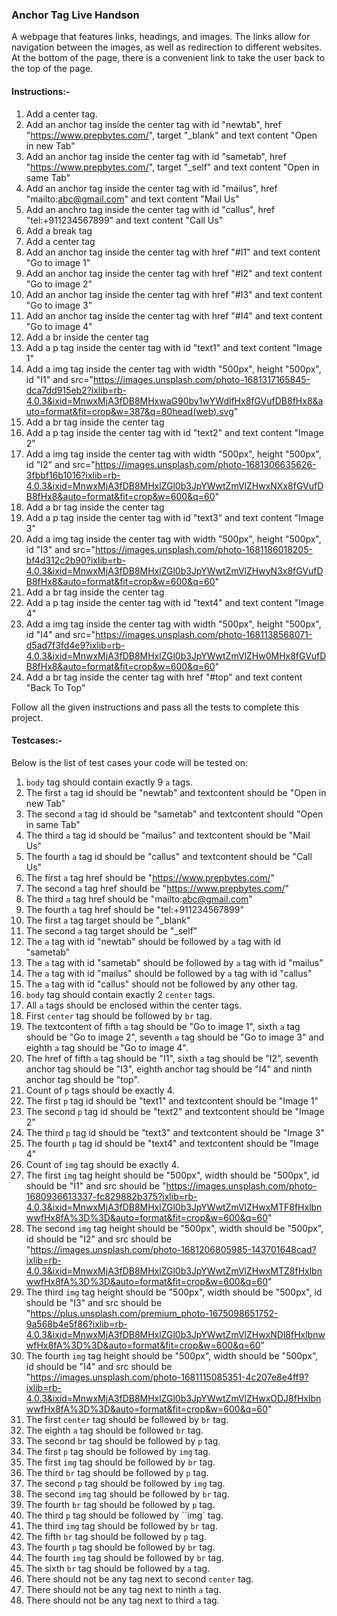 ### Anchor Tag Live Handson

A webpage that features links, headings, and images. The links allow for navigation between the images, as well as redirection to different websites. At the bottom of the page, there is a convenient link to take the user back to the top of the page.

#### Instructions:-

1. Add a center tag.
2. Add an anchor tag inside the center tag with id "newtab", href "https://www.prepbytes.com/", target "_blank" and text content "Open in new Tab"
3. Add an anchor tag inside the center tag with id "sametab", href "https://www.prepbytes.com/", target "_self" and text content "Open in same Tab"
4. Add an anchor tag inside the center tag with id "mailus", href "mailto:abc@gmail.com" and text content "Mail Us"
5. Add an anchro tag inside the center tag with id "callus", href "tel:+911234567899" and text content "Call Us"
6. Add a break tag
7. Add a center tag
8. Add an anchor tag inside the center tag with href "#I1" and text content "Go to image 1"
9. Add an anchor tag inside the center tag with href "#I2" and text content "Go to image 2"
10. Add an anchor tag inside the center tag with href "#I3" and text content "Go to image 3"
11. Add an anchor tag inside the center tag with href "#I4" and text content "Go to image 4"
12. Add a br inside the center tag
13. Add a p tag inside the center tag with id "text1" and text content "Image 1"
14. Add a img tag inside the center tag with width "500px", height "500px", id "I1" and src="https://images.unsplash.com/photo-1681317165845-dca7dd915eb2?ixlib=rb-4.0.3&ixid=MnwxMjA3fDB8MHxwaG90by1wYWdlfHx8fGVufDB8fHx8&auto=format&fit=crop&w=387&q=80head(web).svg"
15. Add a br tag inside the center tag
16. Add a p tag inside the center tag with id "text2" and text content "Image 2"
17. Add a img tag inside the center tag with width "500px", height "500px", id "I2" and src="https://images.unsplash.com/photo-1681306635626-3fbbf16b1016?ixlib=rb-4.0.3&ixid=MnwxMjA3fDB8MHxlZGl0b3JpYWwtZmVlZHwxNXx8fGVufDB8fHx8&auto=format&fit=crop&w=600&q=60"
18. Add a br tag inside the center tag
19. Add a p tag inside the center tag with id "text3" and text content "Image 3"
20. Add a img tag inside the center tag with width "500px", height "500px", id "I3" and src="https://images.unsplash.com/photo-1681186018205-bf4d312c2b90?ixlib=rb-4.0.3&ixid=MnwxMjA3fDB8MHxlZGl0b3JpYWwtZmVlZHwyN3x8fGVufDB8fHx8&auto=format&fit=crop&w=600&q=60"
21. Add a br tag inside the center tag
22. Add a p tag inside the center tag with id "text4" and text content "Image 4"
23. Add a img tag inside the center tag with width "500px", height "500px", id "I4" and src="https://images.unsplash.com/photo-1681138568071-d5ad7f3fd4e9?ixlib=rb-4.0.3&ixid=MnwxMjA3fDB8MHxlZGl0b3JpYWwtZmVlZHw0MHx8fGVufDB8fHx8&auto=format&fit=crop&w=600&q=60"
24. Add a br tag inside the center tag with href "#top" and text content "Back To Top"

Follow all the given instructions and pass all the tests to complete this project.

#### Testcases:-
Below is the list of test cases your code will be tested on:

1. `body` tag should contain exactly 9 `a` tags.
2. The first `a` tag id should be "newtab" and textcontent should be "Open in new Tab"
3. The second `a` tag id should be "sametab" and textcontent should "Open in same Tab"
4. The third `a` tag id should be "mailus" and textcontent should be "Mail Us"
5. The fourth `a` tag id should be "callus" and textcontent should be "Call Us"
6. The first `a` tag href should be "https://www.prepbytes.com/"
7. The second `a` tag href should be "https://www.prepbytes.com/"
8. The third `a` tag href should be "mailto:abc@gmail.com"
9. The fourth `a` tag href should be "tel:+911234567899"
10. The first `a` tag target should be "_blank"
11. The second `a` tag target should be "_self"
12. The `a` tag with id "newtab" should be followed by `a` tag with id "sametab"
13. The `a` tag with id "sametab" should be followed by `a` tag with id "mailus"
14. The `a` tag with id "mailus" should be followed by `a` tag with id "callus"
15. The `a` tag with id "callus" should not be followed by any other tag.
16. `body` tag should contain exactly 2 `center` tags.
17. All `a` tags should be enclosed within the center tags.
18. First `center` tag should be followed by `br` tag.
19. The textcontent of fifth `a` tag should be "Go to image 1", sixth `a` tag should be "Go to image 2", seventh `a` tag should be "Go to image 3" and eighth `a` tag should be "Go to image 4".
20. The href of fifth `a` tag should be "I1", sixth `a` tag should be "I2", seventh anchor tag should be "I3", eighth anchor tag should be "I4" and ninth anchor tag should be "top".
21. Count of `p` tags should be exactly 4.
22. The first `p` tag id should be "text1" and textcontent should be "Image 1"
23. The second `p` tag id should be "text2" and textcontent should be "Image 2"
24. The third `p` tag id should be "text3" and textcontent should be "Image 3"
25. The fourth `p` tag id should be "text4" and textcontent should be "Image 4"
26. Count of `img` tag should be exactly 4.
27. The first `img` tag height should be "500px", width should be "500px", id should be "I1" and src should be "https://images.unsplash.com/photo-1680936613337-fc829882b375?ixlib=rb-4.0.3&ixid=MnwxMjA3fDB8MHxlZGl0b3JpYWwtZmVlZHwxMTF8fHxlbnwwfHx8fA%3D%3D&auto=format&fit=crop&w=600&q=60"
28. The second `img` tag height should be "500px", width should be "500px", id should be "I2" and src should be "https://images.unsplash.com/photo-1681206805985-143701648cad?ixlib=rb-4.0.3&ixid=MnwxMjA3fDB8MHxlZGl0b3JpYWwtZmVlZHwxMTZ8fHxlbnwwfHx8fA%3D%3D&auto=format&fit=crop&w=600&q=60"
29. The third `img` tag height should be "500px", width should be "500px", id should be "I3" and src should be "https://plus.unsplash.com/premium_photo-1675098651752-9a568b4e5f86?ixlib=rb-4.0.3&ixid=MnwxMjA3fDB8MHxlZGl0b3JpYWwtZmVlZHwxNDl8fHxlbnwwfHx8fA%3D%3D&auto=format&fit=crop&w=600&q=60"
30. The fourth `img` tag height should be "500px", width should be "500px", id should be "I4" and src should be "https://images.unsplash.com/photo-1681115085351-4c207e8e4ff9?ixlib=rb-4.0.3&ixid=MnwxMjA3fDB8MHxlZGl0b3JpYWwtZmVlZHwxODJ8fHxlbnwwfHx8fA%3D%3D&auto=format&fit=crop&w=600&q=60"
31. The first `center` tag should be followed by `br` tag.
32. The eighth `a` tag should be followed `br` tag.
33. The second `br` tag should be followed by `p` tag.
34. The first `p` tag should be followed by `img` tag.
35. The first `img` tag should be followed by `br` tag.
36. The third `br` tag should be followed by `p` tag.
37. The second `p` tag should be followed by `img` tag.
38. The second `img` tag should be followed by `br` tag.
39. The fourth `br` tag should be followed by `p` tag.
40. The third `p` tag should be followed by ``img` tag.
41. The third `img` tag should be followed by `br` tag.
42. The fifth `br` tag should be followed by `p` tag.
43. The fourth `p` tag should be followed by `br` tag.
44. The fourth `img` tag should be followed by `br` tag.
45. The sixth `br` tag should be followed by `a` tag.
46. There should not be any tag next to second `center` tag. 
47. There should not be any tag next to ninth `a` tag. 
48. There should not be any tag next to third `a` tag.